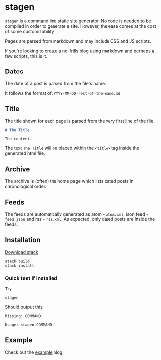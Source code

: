 # stagen

`stagen` is a command line static site generator.
No code is needed to be compiled in order to generate a site.
However, the ease comes at the cost of some customizability.

Pages are parsed from markdown and may include CSS and JS scripts.

If you're looking to create a no-frills blog using markdown and perhaps a few scripts,
this is it.

## Dates

The date of a post is parsed from the file's name.

It follows the format of:
```YYYY-MM-DD-rest-of-the-name.md```

## Title

The title shown for each page is parsed from the very first line of the file.

```markdown
# The Title

The content.
```

The text `The Title` will be placed within the `<title>` tag inside the generated html file.

## Archive

The archive is (often) the home page which lists dated posts in chronological order.

## Feeds

The feeds are automatically generated as atom - `atom.xml`, json feed - `feed.json` and rss - `rss.xml`.
As expected, only dated posts are inside the feeds.

## Installation

[Download stack](https://docs.haskellstack.org/en/stable/README/#how-to-install)

```shell
stack build
stack install
```

### Quick test if installed

Try

```shell
stagen
```

Should output this

```shell
Missing: COMMAND

Usage: stagen COMMAND
```

## Example

Check out the [example](https://github.com/jxv/stagen/tree/master/example) blog.
